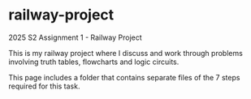 # railway-project
2025 S2 Assignment 1 - Railway Project

This is my railway project where I discuss and work through problems involving truth tables, flowcharts and logic circuits.

This page includes a folder that contains separate files of the 7 steps required for this task.
